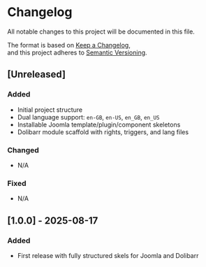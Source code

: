 <!--
	Copyright (C) 2025 Jonathan Miller || Moko Consulting <hello@mokoconsulting.tech>

	This file is part of a Moko Consulting project.

	SPDX-LICENSE-IDENTIFIER: GPL-3.0-or-later

	This program is free software; you can redistribute it and/or modify it under the terms of the GNU General Public License as published by the Free Software Foundation; either version 3 of the License, or (at your option) any later version.

	This program is distributed in the hope that it will be useful, but WITHOUT ANY WARRANTY; without even the implied warranty of MERCHANTABILITY or FITNESS FOR A PARTICULAR PURPOSE. See the GNU General Public License for more details.

	You should have received a copy of the GNU General Public License

 # FILE INFORMATION
	INGROUP:   MokoDevChatGPT
	FILE:      CHANGELOG.md
	VERSION    0.0.1
	BRIEF:     Reference + packaging repo for Moko Consulting Developer GPT Other Default
	PATH:      ./other-default/CHANGELOG.md
	REPO:      https://github.com/mokoconsulting-tech/MokoDevChatGpt/
-->

# Changelog

All notable changes to this project will be documented in this file.

The format is based on [Keep a Changelog](https://keepachangelog.com/en/1.0.0/),  
and this project adheres to [Semantic Versioning](https://semver.org/spec/v2.0.0.html).

## [Unreleased]

### Added
- Initial project structure
- Dual language support: `en-GB`, `en-US`, `en_GB`, `en_US`
- Installable Joomla template/plugin/component skeletons
- Dolibarr module scaffold with rights, triggers, and lang files

### Changed
- N/A

### Fixed
- N/A

## [1.0.0] - 2025-08-17

### Added
- First release with fully structured skels for Joomla and Dolibarr

